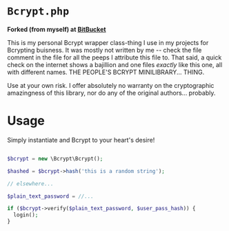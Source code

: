 # `Bcrypt.php`

**Forked (from myself) at [BitBucket][Original Bcrypt.php]**

[Original Bcrypt.php]: https://bitbucket.org/eddieantonio/bcrypt.php

This is my personal Bcrypt wrapper class-thing I use in my projects for
Bcrypting buisness. It was mostly not written by me -- check the file
comment in the file for all the peeps I attribute this file to. That
said, a quick check on the internet shows a bajillion and one files
*exactly* like this one, all with different names. THE PEOPLE'S BCRYPT
MINILIBRARY... THING.

Use at your own risk. I offer absolutely no warranty on the
cryptographic amazingness of this library, nor do any of the original
authors... probably.

# Usage

Simply instantiate and Bcrypt to your heart's desire!

```php

$bcrypt = new \Bcrypt\Bcrypt();

$hashed = $bcrypt->hash('this is a random string');

// elsewhere...

$plain_text_password = //... 

if ($bcrypt->verify($plain_text_password, $user_pass_hash)) {
  login();
}
```

